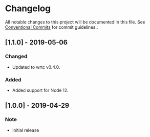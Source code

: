 # Changelog

All notable changes to this project will be documented in this file.
See [Conventional Commits](https://conventionalcommits.org) for commit guidelines..

## [1.1.0] - 2019-05-06

### Changed

- Updated to wrtc v0.4.0.

### Added

- Added support for Node 12.

## [1.0.0] - 2019-04-29

### Note

- Initial release
